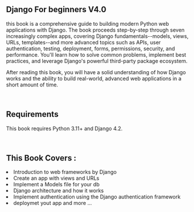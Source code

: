 <h2>Django For beginners V4.0</h2>
<p>
    this book is a comprehensive guide to building modern Python web applications with Django. The book proceeds step-by-step through seven increasingly complex apps, covering Django fundamentals--models, views, URLs, templates--and more advanced topics such as APIs, user authentication, testing, deployment, forms, permissions, security, and performance. You'll learn how to solve common problems, implement best practices, and leverage Django's powerful third-party package ecosystem.

After reading this book, you will have a solid understanding of how Django works and the ability to build real-world, advanced web applications in a short amount of time.
</p>
<br>
<h2>Requirements</h2>
<p>
  This book requires Python 3.11+ and Django 4.2.
</p>
<br>
<h2>This Book Covers :</h2>
<li>Introduction to web frameworks by Django</li>
<li>Create an app with views and URLs</li>
<li>Implement a Models file for your db</li>
<li>Django architecture and how it works</li>
<li>Implement authentication using the Django authentication framework</li>
<li>deploymet yout app and more ...</li>
